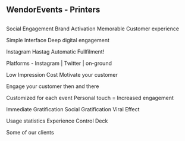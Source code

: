 ## WendorEvents - Printers

## 
Social Engagement
Brand Activation
Memorable Customer experience

Simple Interface
Deep digital engagement

Instagram Hastag
Automatic Fullfilment!

Platforms - Instagram | Twitter | on-ground

Low Impression Cost
Motivate your customer

Engage your customer then and there

Customized for each event
Personal touch = Increased engagement

Immediate Gratification
Social Gratification
Viral Effect

Usage statistics
Experience Control Deck

Some of our clients
